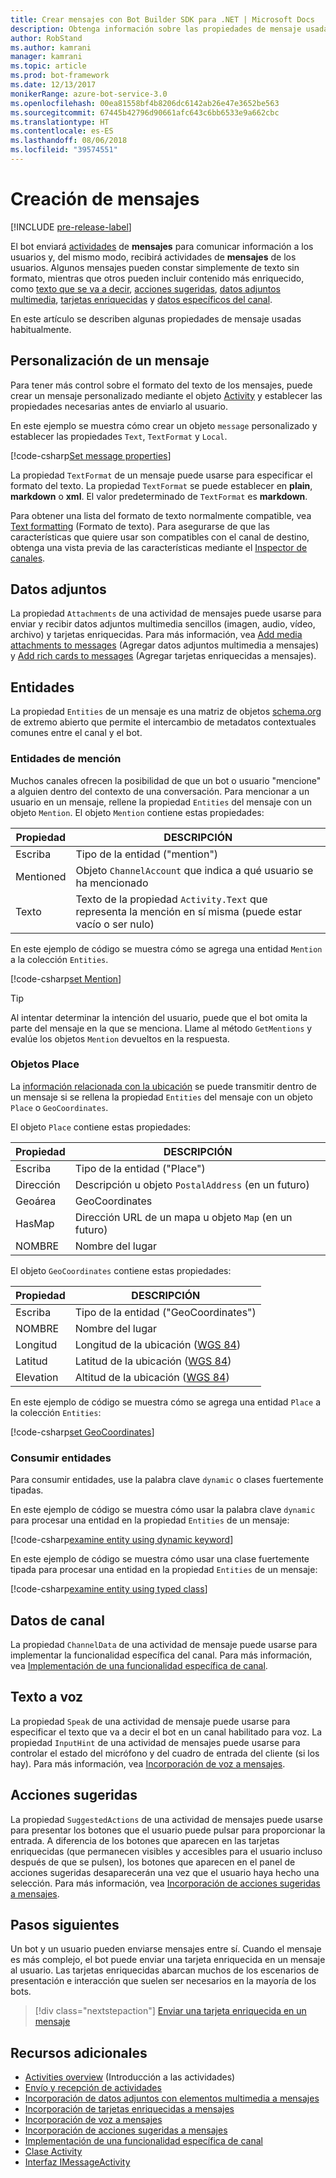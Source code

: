 ```yaml
---
title: Crear mensajes con Bot Builder SDK para .NET | Microsoft Docs
description: Obtenga información sobre las propiedades de mensaje usadas habitualmente en Bot Builder SDK para. NET.
author: RobStand
ms.author: kamrani
manager: kamrani
ms.topic: article
ms.prod: bot-framework
ms.date: 12/13/2017
monikerRange: azure-bot-service-3.0
ms.openlocfilehash: 00ea81558bf4b8206dc6142ab26e47e3652be563
ms.sourcegitcommit: 67445b42796d90661afc643c6bb6533e9a662cbc
ms.translationtype: HT
ms.contentlocale: es-ES
ms.lasthandoff: 08/06/2018
ms.locfileid: "39574551"
---
```

# <a name="create-messages"></a>Creación de mensajes

[!INCLUDE [pre-release-label](../includes/pre-release-label-v3.md)]

El bot enviará [actividades](bot-builder-dotnet-activities.md) de **mensajes** para comunicar información a los usuarios y, del mismo modo, recibirá actividades de **mensajes** de los usuarios. Algunos mensajes pueden constar simplemente de texto sin formato, mientras que otros pueden incluir contenido más enriquecido, como [texto que se va a decir](bot-builder-dotnet-text-to-speech.md), [acciones sugeridas](bot-builder-dotnet-add-suggested-actions.md), [datos adjuntos multimedia](bot-builder-dotnet-add-media-attachments.md), [tarjetas enriquecidas](bot-builder-dotnet-add-rich-card-attachments.md) y [datos específicos del canal](bot-builder-dotnet-channeldata.md). 

En este artículo se describen algunas propiedades de mensaje usadas habitualmente.

## <a name="customizing-a-message"></a>Personalización de un mensaje

Para tener más control sobre el formato del texto de los mensajes, puede crear un mensaje personalizado mediante el objeto [Activity](https://docs.botframework.com/en-us/csharp/builder/sdkreference/dc/d2f/class_microsoft_1_1_bot_1_1_connector_1_1_activity.html) y establecer las propiedades necesarias antes de enviarlo al usuario.

En este ejemplo se muestra cómo crear un objeto `message` personalizado y establecer las propiedades `Text`, `TextFormat` y `Local`.

[!code-csharp[Set message properties](../includes/code/dotnet-create-messages.cs#setBasicProperties)]

La propiedad `TextFormat` de un mensaje puede usarse para especificar el formato del texto. La propiedad `TextFormat` se puede establecer en **plain**, **markdown** o **xml**. El valor predeterminado de `TextFormat` es **markdown**. 

Para obtener una lista del formato de texto normalmente compatible, vea [Text formatting](../bot-service-channel-inspector.md#text-formatting) (Formato de texto). Para asegurarse de que las características que quiere usar son compatibles con el canal de destino, obtenga una vista previa de las características mediante el [Inspector de canales](../bot-service-channel-inspector.md).

## <a name="attachments"></a>Datos adjuntos

La propiedad `Attachments` de una actividad de mensajes puede usarse para enviar y recibir datos adjuntos multimedia sencillos (imagen, audio, vídeo, archivo) y tarjetas enriquecidas. Para más información, vea [Add media attachments to messages](bot-builder-dotnet-add-media-attachments.md) (Agregar datos adjuntos multimedia a mensajes) y [Add rich cards to messages](bot-builder-dotnet-add-rich-card-attachments.md) (Agregar tarjetas enriquecidas a mensajes).

## <a name="entities"></a>Entidades

La propiedad `Entities` de un mensaje es una matriz de objetos <a href="http://schema.org/" target="_blank">schema.org</a> de extremo abierto que permite el intercambio de metadatos contextuales comunes entre el canal y el bot.

### <a name="mention-entities"></a>Entidades de mención

Muchos canales ofrecen la posibilidad de que un bot o usuario "mencione" a alguien dentro del contexto de una conversación. Para mencionar a un usuario en un mensaje, rellene la propiedad `Entities` del mensaje con un objeto `Mention`. El objeto `Mention` contiene estas propiedades: 

| Propiedad | DESCRIPCIÓN | 
|----|----|
| Escriba | Tipo de la entidad ("mention") | 
| Mentioned | Objeto `ChannelAccount` que indica a qué usuario se ha mencionado | 
| Texto | Texto de la propiedad `Activity.Text` que representa la mención en sí misma (puede estar vacío o ser nulo) |

En este ejemplo de código se muestra cómo se agrega una entidad `Mention` a la colección `Entities`.

[!code-csharp[set Mention](../includes/code/dotnet-create-messages.cs#setMention)]

> [!TIP]
> Al intentar determinar la intención del usuario, puede que el bot omita la parte del mensaje en la que se menciona. Llame al método `GetMentions` y evalúe los objetos `Mention` devueltos en la respuesta.

### <a name="place-objects"></a>Objetos Place

La <a href="https://schema.org/Place" target="_blank">información relacionada con la ubicación</a> se puede transmitir dentro de un mensaje si se rellena la propiedad `Entities` del mensaje con un objeto `Place` o `GeoCoordinates`. 

El objeto `Place` contiene estas propiedades:

| Propiedad | DESCRIPCIÓN | 
|----|----|
| Escriba | Tipo de la entidad ("Place") |
| Dirección | Descripción u objeto `PostalAddress` (en un futuro) | 
| Geoárea | GeoCoordinates | 
| HasMap | Dirección URL de un mapa u objeto `Map` (en un futuro) |
| NOMBRE | Nombre del lugar |

El objeto `GeoCoordinates` contiene estas propiedades:

| Propiedad | DESCRIPCIÓN | 
|----|----|
| Escriba | Tipo de la entidad ("GeoCoordinates") |
| NOMBRE | Nombre del lugar |
| Longitud | Longitud de la ubicación (<a href="https://en.wikipedia.org/wiki/World_Geodetic_System" target="_blank">WGS 84</a>) | 
| Latitud | Latitud de la ubicación (<a href="https://en.wikipedia.org/wiki/World_Geodetic_System" target="_blank">WGS 84</a>) | 
| Elevation | Altitud de la ubicación (<a href="https://en.wikipedia.org/wiki/World_Geodetic_System" target="_blank">WGS 84</a>) | 

En este ejemplo de código se muestra cómo se agrega una entidad `Place` a la colección `Entities`:

[!code-csharp[set GeoCoordinates](../includes/code/dotnet-create-messages.cs#setGeoCoord)]

### <a name="consume-entities"></a>Consumir entidades

Para consumir entidades, use la palabra clave `dynamic` o clases fuertemente tipadas.

En este ejemplo de código se muestra cómo usar la palabra clave `dynamic` para procesar una entidad en la propiedad `Entities` de un mensaje:

[!code-csharp[examine entity using dynamic keyword](../includes/code/dotnet-create-messages.cs#examineEntity1)]

En este ejemplo de código se muestra cómo usar una clase fuertemente tipada para procesar una entidad en la propiedad `Entities` de un mensaje:

[!code-csharp[examine entity using typed class](../includes/code/dotnet-create-messages.cs#examineEntity2)]

## <a name="channel-data"></a>Datos de canal

La propiedad `ChannelData` de una actividad de mensaje puede usarse para implementar la funcionalidad específica del canal. Para más información, vea [Implementación de una funcionalidad específica de canal](bot-builder-dotnet-channeldata.md).

## <a name="text-to-speech"></a>Texto a voz

La propiedad `Speak` de una actividad de mensaje puede usarse para especificar el texto que va a decir el bot en un canal habilitado para voz. La propiedad `InputHint` de una actividad de mensajes puede usarse para controlar el estado del micrófono y del cuadro de entrada del cliente (si los hay). Para más información, vea [Incorporación de voz a mensajes](bot-builder-dotnet-text-to-speech.md).

## <a name="suggested-actions"></a>Acciones sugeridas

La propiedad `SuggestedActions` de una actividad de mensajes puede usarse para presentar los botones que el usuario puede pulsar para proporcionar la entrada. A diferencia de los botones que aparecen en las tarjetas enriquecidas (que permanecen visibles y accesibles para el usuario incluso después de que se pulsen), los botones que aparecen en el panel de acciones sugeridas desaparecerán una vez que el usuario haya hecho una selección. Para más información, vea [Incorporación de acciones sugeridas a mensajes](bot-builder-dotnet-add-suggested-actions.md).

## <a name="next-steps"></a>Pasos siguientes

Un bot y un usuario pueden enviarse mensajes entre sí. Cuando el mensaje es más complejo, el bot puede enviar una tarjeta enriquecida en un mensaje al usuario. Las tarjetas enriquecidas abarcan muchos de los escenarios de presentación e interacción que suelen ser necesarios en la mayoría de los bots.

> [!div class="nextstepaction"]
> [Enviar una tarjeta enriquecida en un mensaje](bot-builder-dotnet-add-rich-card-attachments.md)

## <a name="additional-resources"></a>Recursos adicionales

- [Activities overview](bot-builder-dotnet-activities.md) (Introducción a las actividades)
- [Envío y recepción de actividades](bot-builder-dotnet-connector.md)
- [Incorporación de datos adjuntos con elementos multimedia a mensajes](bot-builder-dotnet-add-media-attachments.md)
- [Incorporación de tarjetas enriquecidas a mensajes](bot-builder-dotnet-add-rich-card-attachments.md)
- [Incorporación de voz a mensajes](bot-builder-dotnet-text-to-speech.md)
- [Incorporación de acciones sugeridas a mensajes](bot-builder-dotnet-add-suggested-actions.md)
- [Implementación de una funcionalidad específica de canal](bot-builder-dotnet-channeldata.md)
- <a href="https://docs.botframework.com/en-us/csharp/builder/sdkreference/dc/d2f/class_microsoft_1_1_bot_1_1_connector_1_1_activity.html" target="_blank">Clase Activity</a>
- <a href="/dotnet/api/microsoft.bot.connector.imessageactivity" target="_blank">Interfaz IMessageActivity</a>

